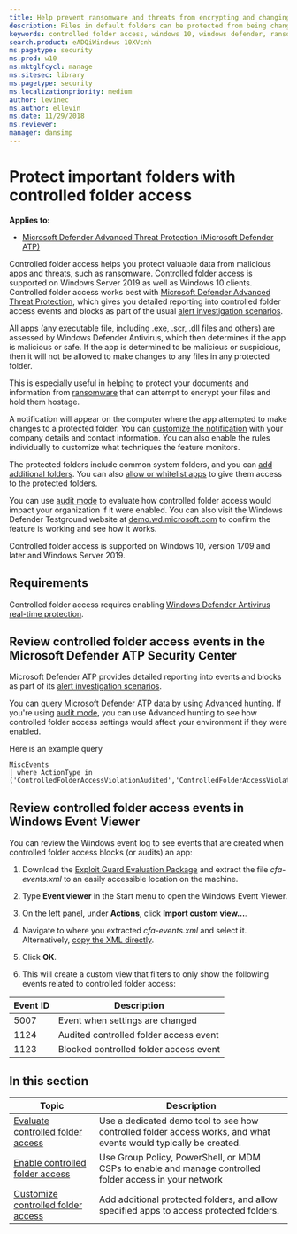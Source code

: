```yaml
---
title: Help prevent ransomware and threats from encrypting and changing files
description: Files in default folders can be protected from being changed by malicious apps. This can help prevent ransomware from encrypting your files.
keywords: controlled folder access, windows 10, windows defender, ransomware, protect, files, folders
search.product: eADQiWindows 10XVcnh
ms.pagetype: security
ms.prod: w10
ms.mktglfcycl: manage
ms.sitesec: library
ms.pagetype: security
ms.localizationpriority: medium
author: levinec
ms.author: ellevin
ms.date: 11/29/2018
ms.reviewer: 
manager: dansimp
---
```


# Protect important folders with controlled folder access

**Applies to:**

- [Microsoft Defender Advanced Threat Protection (Microsoft Defender ATP)](https://go.microsoft.com/fwlink/p/?linkid=2069559)

Controlled folder access helps you protect valuable data from malicious apps and threats, such as ransomware. Controlled folder access is supported on Windows Server 2019 as well as Windows 10 clients.
Controlled folder access works best with [Microsoft Defender Advanced Threat Protection](../microsoft-defender-atp/microsoft-defender-advanced-threat-protection.md), which gives you detailed reporting into controlled folder access events and blocks as part of the usual [alert investigation scenarios](../microsoft-defender-atp/investigate-alerts.md).

All apps (any executable file, including .exe, .scr, .dll files and others) are assessed by Windows Defender Antivirus, which then determines if the app is malicious or safe. If the app is determined to be malicious or suspicious, then it will not be allowed to make changes to any files in any protected folder.

This is especially useful in helping to protect your documents and information from [ransomware](https://www.microsoft.com/wdsi/threats/ransomware) that can attempt to encrypt your files and hold them hostage.

A notification will appear on the computer where the app attempted to make changes to a protected folder. You can [customize the notification](customize-attack-surface-reduction.md#customize-the-notification) with your company details and contact information. You can also enable the rules individually to customize what techniques the feature monitors.

The protected folders include common system folders, and you can [add additional folders](customize-controlled-folders-exploit-guard.md#protect-additional-folders). You can also [allow or whitelist apps](customize-controlled-folders-exploit-guard.md#allow-specific-apps-to-make-changes-to-controlled-folders) to give them access to the protected folders.

You can use [audit mode](audit-windows-defender-exploit-guard.md) to evaluate how controlled folder access would impact your organization if it were enabled. You can also visit the Windows Defender Testground website at [demo.wd.microsoft.com](https://demo.wd.microsoft.com?ocid=cx-wddocs-testground) to confirm the feature is working and see how it works.

Controlled folder access is supported on Windows 10, version 1709 and later and Windows Server 2019.

## Requirements

Controlled folder access requires enabling [Windows Defender Antivirus real-time protection](../windows-defender-antivirus/configure-real-time-protection-windows-defender-antivirus.md).

## Review controlled folder access events in the Microsoft Defender ATP Security Center

Microsoft Defender ATP provides detailed reporting into events and blocks as part of its [alert investigation scenarios](../microsoft-defender-atp/investigate-alerts.md). 

You can query Microsoft Defender ATP data by using [Advanced hunting](https://docs.microsoft.com/en-us/windows/security/threat-protection/microsoft-defender-atp/advanced-hunting-windows-defender-advanced-threat-protection). If you're using [audit mode](audit-windows-defender-exploit-guard.md), you can use Advanced hunting to see how controlled folder access settings would affect your environment if they were enabled.

Here is an example query 

```
MiscEvents
| where ActionType in ('ControlledFolderAccessViolationAudited','ControlledFolderAccessViolationBlocked')
```

## Review controlled folder access events in Windows Event Viewer

You can review the Windows event log to see events that are created when controlled folder access blocks (or audits) an app:

1. Download the [Exploit Guard Evaluation Package](https://aka.ms/mp7z2w) and extract the file *cfa-events.xml* to an easily accessible location on the machine.

2. Type **Event viewer** in the Start menu to open the Windows Event Viewer.

3. On the left panel, under **Actions**, click **Import custom view...**.
   
4. Navigate to where you extracted *cfa-events.xml* and select it. Alternatively, [copy the XML directly](event-views-exploit-guard.md).

4. Click **OK**.

5. This will create a custom view that filters to only show the following events related to controlled folder access:

Event ID | Description
-|-
5007 | Event when settings are changed
1124 | Audited controlled folder access event
1123 | Blocked controlled folder access event


 ## In this section

Topic | Description 
---|---
[Evaluate controlled folder access](evaluate-controlled-folder-access.md) | Use a dedicated demo tool to see how controlled folder access works, and what events would typically be created.
[Enable controlled folder access](enable-controlled-folders-exploit-guard.md) | Use Group Policy, PowerShell, or MDM CSPs to enable and manage controlled folder access in your network
[Customize controlled folder access](customize-controlled-folders-exploit-guard.md) | Add additional protected folders, and allow specified apps to access protected folders.
